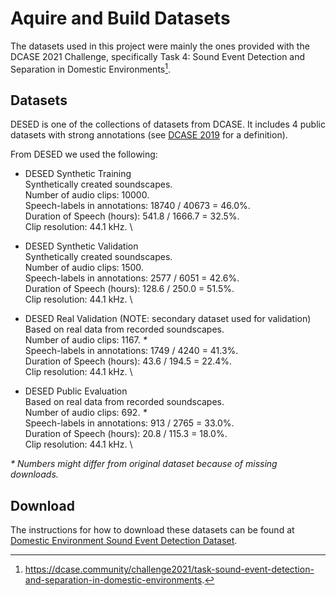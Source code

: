
# Aquire and Build Datasets
The datasets used in this project were mainly the ones provided with the DCASE 2021 Challenge, specifically Task 4: Sound Event Detection and Separation in Domestic Environments[^1].

[^1]: https://dcase.community/challenge2021/task-sound-event-detection-and-separation-in-domestic-environments.

## Datasets
DESED is one of the collections of datasets from DCASE. It includes 4 public datasets with strong annotations (see [DCASE 2019](https://dcase.community/challenge2019/task-sound-event-detection-in-domestic-environments#reference-labels) for a definition). 

From DESED we used the following:

- DESED Synthetic Training \
    Synthetically created soundscapes. \
    Number of audio clips: 10000. \
    Speech-labels in annotations: 18740 / 40673 = 46.0%. \
    Duration of Speech (hours): 541.8 / 1666.7 = 32.5%. \
    Clip resolution: 44.1 kHz. \

- DESED Synthetic Validation \
    Synthetically created soundscapes. \
    Number of audio clips: 1500. \
    Speech-labels in annotations: 2577 / 6051 = 42.6%. \
    Duration of Speech (hours): 128.6 / 250.0 = 51.5%. \
    Clip resolution: 44.1 kHz. \

- DESED Real Validation (NOTE: secondary dataset used for validation) \
    Based on real data from recorded soundscapes. \
    Number of audio clips: 1167. *\** \
    Speech-labels in annotations: 1749 / 4240 = 41.3%. \
    Duration of Speech (hours): 43.6 / 194.5 = 22.4%. \
    Clip resolution: 44.1 kHz. \


- DESED Public Evaluation \
    Based on real data from recorded soundscapes. \
    Number of audio clips: 692. *\** \
    Speech-labels in annotations: 913 / 2765 = 33.0%. \
    Duration of Speech (hours): 20.8 / 115.3 = 18.0%. \
    Clip resolution: 44.1 kHz. \

*\** *Numbers might differ from original dataset because of missing downloads.*

## Download
The instructions for how to download these datasets can be found at [Domestic Environment Sound Event Detection Dataset](https://project.inria.fr/desed/).

